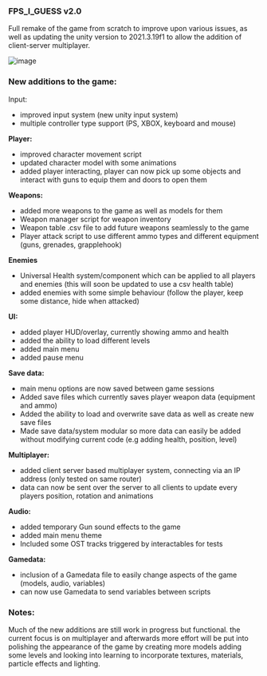 ### FPS_I_GUESS v2.0
Full remake of the game from scratch to improve upon various issues, as well as updating the unity version to 2021.3.19f1 to allow the addition of client-server multiplayer.

![image](https://user-images.githubusercontent.com/92086002/223248146-e062eac8-add3-4389-a1b2-a23d99b1dc63.png)


### New additions to the game:
Input:
- improved input system (new unity input system)
- multiple controller type support (PS, XBOX, keyboard and mouse)

**Player:**
- improved character movement script
- updated character model with some animations
- added player interacting, player can now pick up some objects and interact with guns to equip them and doors to open them

**Weapons:**
- added more weapons to the game as well as models for them
- Weapon manager script for weapon inventory
- Weapon table .csv file to add future weapons seamlessly to the game
- Player attack script to use different ammo types and different equipment (guns, grenades, grapplehook)

**Enemies**
- Universal Health system/component which can be applied to all players and enemies  (this will soon be updated to use a csv health table)
- added enemies with some simple behaviour (follow the player, keep some distance, hide when attacked)

**UI:**
- added player HUD/overlay, currently showing ammo and health
- added the ability to load different levels
- added main menu
- added pause menu

**Save data:**
- main menu options are now saved between game sessions
- Added save files which currently saves player weapon data (equipment and ammo)
- Added the ability to load and overwrite save data as well as create new save files
- Made save data/system modular so more data can easily be added without modifying current code (e.g adding health, position, level)

**Multiplayer:**
- added client server based multiplayer system, connecting via an IP address (only tested on same router)
- data can now be sent over the server to all clients to update every players position, rotation and animations

**Audio:**
- added temporary Gun sound effects to the game 
- added main menu theme 
- Included some OST tracks triggered by interactables for tests 

**Gamedata:**
- inclusion of a Gamedata file to easily change aspects of the game (models, audio, variables)
- can now use Gamedata to send variables between scripts

### Notes:
Much of the new additions are still work in progress but functional.
the current focus is on multiplayer and afterwards more effort will be put into polishing the appearance of the game by creating more models adding some levels and looking into learning to incorporate textures, materials, particle effects and lighting.

